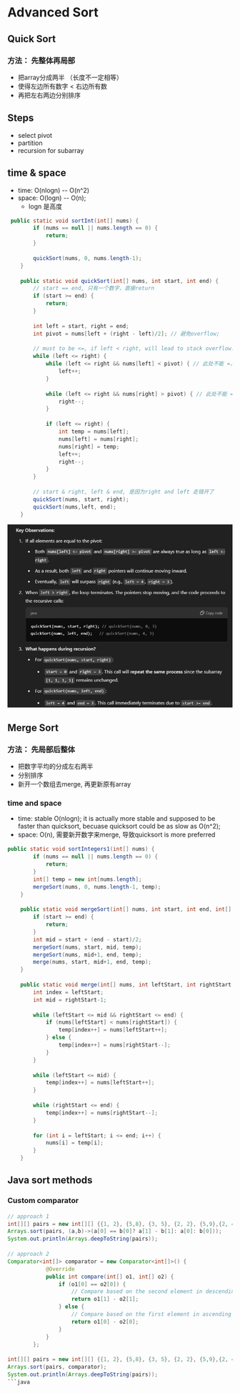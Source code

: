 # Advanced Sort

## Quick Sort

### 方法： 先整体再局部
- 把array分成两半 （长度不一定相等）
- 使得左边所有数字 < 右边所有数
- 再把左右两边分别排序

## Steps
- select pivot
- partition
- recursion for subarray

## time & space
- time: O(nlogn) -- O(n^2)
- space: O(logn) -- O(n);
    - logn 是高度

```java
 public static void sortInt(int[] nums) {
        if (nums == null || nums.length == 0) {
            return;
        }

        quickSort(nums, 0, nums.length-1);
    }

    public static void quickSort(int[] nums, int start, int end) {
        // start == end, 只有一个数字，直接return
        if (start >= end) {
            return;
        }

        int left = start, right = end;
        int pivot = nums[left + (right - left)/2]; // 避免overflow;

        // must to be <=, if left < right, will lead to stack overflow. 当两个指针重合时，比较一次各自走一步， = 保证两个指针错开
        while (left <= right) {
            while (left <= right && nums[left] < pivot) { // 此处不能 =， 如果有 = ， 一个数组全是1，出现stack overflow
                left++;
            }

            while (left <= right && nums[right] > pivot) { // 此处不能 =
                right--;
            }

            if (left <= right) {
                int temp = nums[left];
                nums[left] = nums[right];
                nums[right] = temp;
                left++;
                right--;
            }
        }

        // start & right, left & end, 是因为right and left 走错开了
        quickSort(nums, start, right);
        quickSort(nums,left, end);
    }

```

![alt text](image.png)

## Merge Sort

### 方法： 先局部后整体
- 把数字平均的分成左右两半
- 分别排序
- 新开一个数组去merge, 再更新原有array

### time and space
- time: stable O(nlogn); it is actually more stable and supposed to be faster than quicksort, becuase quicksort could be as slow as O(n^2);
- space: O(n), 需要新开数字来merge, 导致quicksort is more preferred 

```java
public static void sortIntegers1(int[] nums) {
        if (nums == null || nums.length == 0) {
            return;
        }
        int[] temp = new int[nums.length];
        mergeSort(nums, 0, nums.length-1, temp);
    }

    public static void mergeSort(int[] nums, int start, int end, int[] temp) {
        if (start >= end) {
            return;
        }
        int mid = start + (end - start)/2;
        mergeSort(nums, start, mid, temp);
        mergeSort(nums, mid+1, end, temp);
        merge(nums, start, mid+1, end, temp);
    }

    public static void merge(int[] nums, int leftStart, int rightStart, int end, int[] temp) {
        int index = leftStart;
        int mid = rightStart-1;

        while (leftStart <= mid && rightStart <= end) {
            if (nums[leftStart] < nums[rightStart]) {
                temp[index++] = nums[leftStart++];
            } else {
                temp[index++] = nums[rightStart--];
            }
        }

        while (leftStart <= mid) {
            temp[index++] = nums[leftStart++];
        }

        while (rightStart <= end) {
            temp[index++] = nums[rightStart--];
        }

        for (int i = leftStart; i <= end; i++) {
            nums[i] = temp[i];
        }
    }
```

## Java sort methods
### Custom comparator

```java
// approach 1
int[][] pairs = new int[][] {{1, 2}, {5,8}, {3, 5}, {2, 2}, {5,9},{2, 4}};
Arrays.sort(pairs, (a,b)->(a[0] == b[0]? a[1] - b[1]: a[0]: b[0]));
System.out.println(Arrays.deepToString(pairs));

// approach 2
Comparator<int[]> comparator = new Comparator<int[]>() {
            @Override
            public int compare(int[] o1, int[] o2) {
                if (o1[0] == o2[0]) {
                    // Compare based on the second element in descending order
                    return o1[1] - o2[1];
                } else {
                    // Compare based on the first element in ascending order
                    return o1[0] - o2[0];
                }
            }
        };

int[][] pairs = new int[][] {{1, 2}, {5,8}, {3, 5}, {2, 2}, {5,9},{2, 4}};
Arrays.sort(pairs, comparator);
System.out.println(Arrays.deepToString(pairs));
```java
